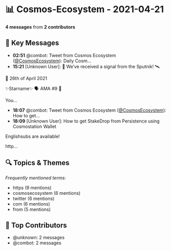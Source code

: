 # 📊 Cosmos-Ecosystem - 2021-04-21
**4 messages** from **2 contributors**

## 💬 Key Messages
- **02:51** @combot: Tweet from Cosmos Ecosystem ([@CosmosEcosystem](https://twitter.com/CosmosEcosystem)):
Daily Cosm...
- **15:21** [Unknown User]: 📡 We’ve received a signal from the Sputnik! 🛰️

📆 26th of April 2021

✨Starname✨
🗣️ AMA #9 📢

You...
- **18:07** @combot: Tweet from Cosmos Ecosystem ([@CosmosEcosystem](https://twitter.com/CosmosEcosystem)):
How to get...
- **18:09** [Unknown User]: How to get StakeDrop from Persistence using Cosmostation Wallet

Englishsubs are available!

http...

## 🔍 Topics & Themes
*Frequently mentioned terms:*
- https (9 mentions)
- cosmosecosystem (6 mentions)
- twitter (6 mentions)
- com (6 mentions)
- from (5 mentions)

## 👥 Top Contributors
- @unknown: 2 messages
- @combot: 2 messages